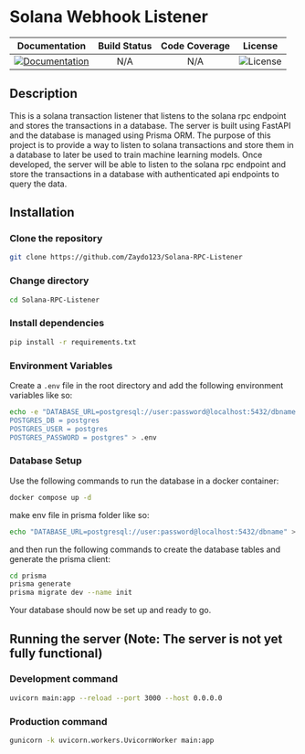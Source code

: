 # Solana Webhook Listener
| **Documentation** | **Build Status** | **Code Coverage** | **License** |
|:-----------------:|:----------------:|:-----------------:|:-----------:|
 |[![Documentation](https://img.shields.io/badge/docs-passing-brightgreen)](https://zaydo123.github.io/Solana-RPC-Listener/) | N/A | N/A | ![License](https://img.shields.io/badge/license-MIT-blue)|

## Description
This is a solana transaction listener that listens to the solana rpc endpoint and stores the transactions in a database. The server is built using FastAPI and the database is managed using Prisma ORM. The purpose of this project is to provide a way to listen to solana transactions and store them in a database to later be used to train machine learning models. Once developed, the server will be able to listen to the solana rpc endpoint and store the transactions in a database with authenticated api endpoints to query the data.

## Installation

### Clone the repository
```bash
git clone https://github.com/Zaydo123/Solana-RPC-Listener
```
### Change directory
```bash
cd Solana-RPC-Listener
```

### Install dependencies
```bash
pip install -r requirements.txt
```

### Environment Variables
Create a `.env` file in the root directory and add the following environment variables like so:
```bash
echo -e "DATABASE_URL=postgresql://user:password@localhost:5432/dbname
POSTGRES_DB = postgres
POSTGRES_USER = postgres
POSTGRES_PASSWORD = postgres" > .env
```

### Database Setup
Use the following commands to run the database in a docker container:
```bash 
docker compose up -d
```
make env file in prisma folder like so:
```bash
echo "DATABASE_URL=postgresql://user:password@localhost:5432/dbname" > prisma/.env
```
and then run the following commands to create the database tables and generate the prisma client:
```bash
cd prisma
prisma generate
prisma migrate dev --name init
```

Your database should now be set up and ready to go.

## Running the server (Note: The server is not yet fully functional)

### Development command
```bash
uvicorn main:app --reload --port 3000 --host 0.0.0.0
```

### Production command 
```bash
gunicorn -k uvicorn.workers.UvicornWorker main:app
```